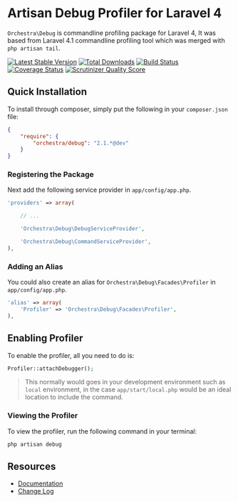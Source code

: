 Artisan Debug Profiler for Laravel 4
==============

`Orchestra\Debug` is commandline profiling package for Laravel 4, It was based from Laravel 4.1 commandline profiling tool which was merged with `php artisan tail`.

[![Latest Stable Version](https://poser.pugx.org/orchestra/debug/v/stable.png)](https://packagist.org/packages/orchestra/debug) 
[![Total Downloads](https://poser.pugx.org/orchestra/debug/downloads.png)](https://packagist.org/packages/orchestra/debug) 
[![Build Status](https://travis-ci.org/orchestral/debug.png?branch=2.1)](https://travis-ci.org/orchestral/debug) 
[![Coverage Status](https://coveralls.io/repos/orchestral/debug/badge.png?branch=2.1)](https://coveralls.io/r/orchestral/debug?branch=2.1) 
[![Scrutinizer Quality Score](https://scrutinizer-ci.com/g/orchestral/debug/badges/quality-score.png?s=126736312eb50230c0a9216f032def44610f1647)](https://scrutinizer-ci.com/g/orchestral/debug/) 

## Quick Installation

To install through composer, simply put the following in your `composer.json` file:

```json
{
	"require": {
		"orchestra/debug": "2.1.*@dev"
	}
}
```

### Registering the Package

Next add the following service provider in `app/config/app.php`.

```php
'providers' => array(

	// ...

	'Orchestra\Debug\DebugServiceProvider',

	'Orchestra\Debug\CommandServiceProvider',
),
```

### Adding an Alias

You could also create an alias for `Orchestra\Debug\Facades\Profiler` in `app/config/app.php`.

```php
'alias' => array(
	'Profiler' => 'Orchestra\Debug\Facades\Profiler',
),
```

## Enabling Profiler

To enable the profiler, all you need to do is:

```php
Profiler::attachDebugger();
```

> This normally would goes in your development environment such as `local` environment, in the case `app/start/local.php` would be an ideal location to include the command.

### Viewing the Profiler

To view the profiler, run the following command in your terminal:

```bash
php artisan debug
```

## Resources

* [Documentation](http://orchestraplatform.com/docs/latest/components/debug)
* [Change Log](http://orchestraplatform.com/docs/latest/components/debug/changes#v2-1)
